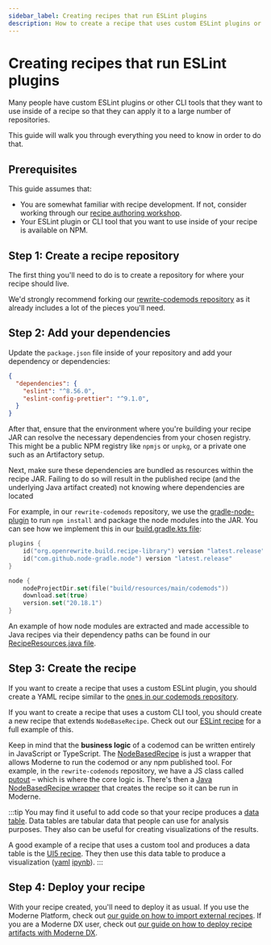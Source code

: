```yaml
---
sidebar_label: Creating recipes that run ESLint plugins
description: How to create a recipe that uses custom ESLint plugins or other CLI tools.
---
```


# Creating recipes that run ESLint plugins

Many people have custom ESLint plugins or other CLI tools that they want to use inside of a recipe so that they can apply it to a large number of repositories.

This guide will walk you through everything you need to know in order to do that.

## Prerequisites

This guide assumes that:

* You are somewhat familiar with recipe development. If not, consider working through our [recipe authoring workshop](https://docs.moderne.io/hands-on-learning/fundamentals/workshop-overview).
* Your ESLint plugin or CLI tool that you want to use inside of your recipe is available on NPM.

## Step 1: Create a recipe repository

The first thing you'll need to do is to create a repository for where your recipe should live.

We'd strongly recommend forking our [rewrite-codemods repository](https://github.com/moderneinc/rewrite-codemods) as it already includes a lot of the pieces you'll need.

## Step 2: Add your dependencies

Update the `package.json` file inside of your repository and add your dependency or dependencies:

```json title="package.json"
{
  "dependencies": {
    "eslint": "^8.56.0",
    "eslint-config-prettier": "^9.1.0",
  }
}
```

After that, ensure that the environment where you're building your recipe JAR can resolve the necessary dependencies from your chosen registry. This might be a public NPM registry like `npmjs` or `unpkg`, or a private one such as an Artifactory setup.

Next, make sure these dependencies are bundled as resources within the recipe JAR. Failing to do so will result in the published recipe (and the underlying Java artifact created) not knowing where dependencies are located

For example, in our `rewrite-codemods` repository, we use the [gradle-node-plugin](https://github.com/node-gradle/gradle-node-plugin) to run `npm install` and package the node modules into the JAR. You can see how we implement this in our [build.gradle.kts file](https://github.com/moderneinc/rewrite-codemods/blob/main/build.gradle.kts#L25-L29):

```kotlin title="build.gradle.kts"
plugins {
    id("org.openrewrite.build.recipe-library") version "latest.release"
    id("com.github.node-gradle.node") version "latest.release"
}

node {
    nodeProjectDir.set(file("build/resources/main/codemods"))
    download.set(true)
    version.set("20.18.1")
}
```

An example of how node modules are extracted and made accessible to Java recipes via their dependency paths can be found in our [RecipeResources.java file](https://github.com/moderneinc/rewrite-codemods/blob/main/src/main/java/org/openrewrite/codemods/RecipeResources.java#L39).

## Step 3: Create the recipe

If you want to create a recipe that uses a custom ESLint plugin, you should create a YAML recipe similar to the [ones in our codemods repository](https://github.com/moderneinc/rewrite-codemods/tree/main/src/main/resources/META-INF/rewrite).

If you want to create a recipe that uses a custom CLI tool, you should create a new recipe that extends `NodeBaseRecipe`. Check out our [ESLint recipe](https://github.com/moderneinc/rewrite-codemods/blob/main/src/main/java/org/openrewrite/codemods/ESLint.java) for a full example of this.

Keep in mind that the **business logic** of a codemod can be written entirely in JavaScript or TypeScript. The [NodeBasedRecipe](https://github.com/moderneinc/rewrite-codemods/blob/main/src/main/java/org/openrewrite/codemods/NodeBasedRecipe.java) is just a wrapper that allows Moderne to run the codemod or any npm published tool. For example, in the `rewrite-codemods` repository, we have a JS class called [putout](https://github.com/moderneinc/rewrite-codemods/blob/main/src/main/resources/config/putout.js) – which is where the core logic is. There's then a [Java NodeBasedRecipe wrapper](https://github.com/moderneinc/rewrite-codemods/blob/main/src/main/java/org/openrewrite/codemods/Putout.java) that creates the recipe so it can be run in Moderne.

:::tip
You may find it useful to add code so that your recipe produces a [data table](https://docs.moderne.io/user-documentation/moderne-platform/getting-started/data-tables/). Data tables are tabular data that people can use for analysis purposes. They also can be useful for creating visualizations of the results.

A good example of a recipe that uses a custom tool and produces a data table is the [UI5 recipe](https://github.com/moderneinc/rewrite-codemods/blob/main/src/main/java/org/openrewrite/codemods/UI5.java#L153-L162). They then use this data table to produce a visualization ([yaml](https://github.com/moderneinc/moderne-visualizations-misc/blob/main/moderne_visualizations_misc/specs/ui5lint_violations_heatmap.yml) [ipynb](https://github.com/moderneinc/moderne-visualizations-misc/blob/main/moderne_visualizations_misc/ui5lint_violations_heatmap.ipynb)).
:::

## Step 4: Deploy your recipe

With your recipe created, you'll need to deploy it as usual. If you use the Moderne Platform, check out [our guide on how to import external recipes](https://docs.moderne.io/administrator-documentation/moderne-platform/how-to-guides/importing-external-recipes). If you are a Moderne DX user, check out [our guide on how to deploy recipe artifacts with Moderne DX](https://docs.moderne.io/administrator-documentation/moderne-dx/how-to-guides/deploying-recipe-artifacts-in-moderne-dx/).

